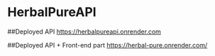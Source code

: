 ﻿# HerbalPureAPI

##Deployed API
https://herbalpureapi.onrender.com

##Deployed API + Front-end part
https://herbal-pure.onrender.com/
